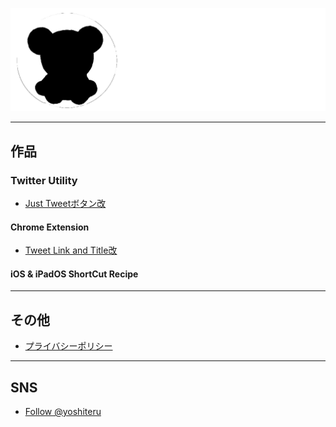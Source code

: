 ![logo](/img/yoshiteru_logo.png)

---

## 作品
### Twitter Utility
+ [Just Tweetボタン改](JustTweetmod)
#### Chrome Extension

+ [Tweet Link and Title改](TweetLinkandTitlemod)
#### iOS & iPadOS ShortCut Recipe

---

## その他
+ [プライバシーポリシー](privacy)

---

## SNS
+ <a href="https://twitter.com/yoshiteru?ref_src=twsrc%5Etfw" class="twitter-follow-button" data-show-count="false">Follow @yoshiteru</a><script async src="https://platform.twitter.com/widgets.js" charset="utf-8"></script>
